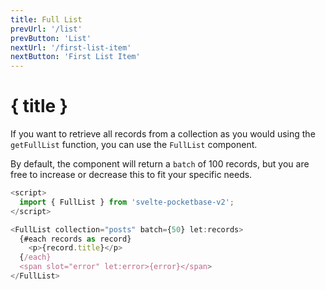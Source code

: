 ```yaml
---
title: Full List
prevUrl: '/list'
prevButton: 'List'
nextUrl: '/first-list-item'
nextButton: 'First List Item'
---
```


# { title }

If you want to retrieve all records from a collection as you would using the `getFullList` function, you can use the `FullList` component.

By default, the component will return a `batch` of 100 records, but you are free to increase or decrease this to fit your specific needs.

```typescript
<script>
  import { FullList } from 'svelte-pocketbase-v2';
</script>

<FullList collection="posts" batch={50} let:records>
  {#each records as record}
    <p>{record.title}</p>
  {/each}
  <span slot="error" let:error>{error}</span>
</FullList>
```
